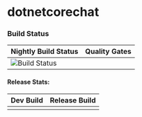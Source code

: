 # dotnetcorechat

### Build Status

|Nightly Build Status|Quality Gates|
|-----------------|----------------------|
|![Build Status](https://vss-hueppauff.visualstudio.com/_apis/public/build/definitions/c6b6194e-ccf7-4bfb-b69b-08e22f70ac52/16/badge)||

#### Release Stats:

|Dev Build |Release Build|
|-----------------|----------------------|
|||
